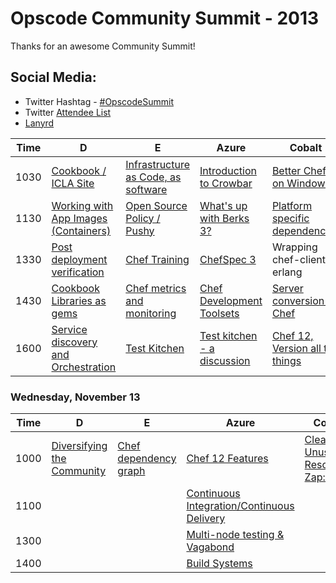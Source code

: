 Opscode Community Summit - 2013
===============================
Thanks for an awesome Community Summit!

## Social Media:
* Twitter Hashtag - [#OpscodeSummit](https://twitter.com/#!/search/%23opscodesummit)
* Twitter [Attendee List](https://twitter.com/opscode/community-summit-2013/members)
* [Lanyrd](http://lanyrd.com/2013/opscodesummit/)


| Time | D | E | Azure                                  | Cobalt | Cyan | Steel A |
|------|---|---|----------------------------------------|--------|------|---------|
| 1030 | [Cookbook / ICLA Site](wiki/Tuesday-D-1030)  | [Infrastructure as Code, as software](wiki/Tuesday-E-1030)  |[Introduction to Crowbar](wiki/Tuesday-Azure-1030)| [Better Chef on Windows](wiki/Tuesday-Cobalt-1030)| [Chef without a git repo](wiki/Tuesday-Cyan-1030)     | [steel a](wiki/Tuesday-Steel-A-1030)        |
| 1130 | [Working with App Images (Containers)](wiki/Tuesday-D-1130) | [Open Source Policy / Pushy](wiki/Tuesday-E-1130) | [What's up with Berks 3?](wiki/Tuesday-Azure-1130) | [Platform specific dependencies](wiki/Cross-platform-dependencies) | [cyan](wiki/Tuesday-Cyan-1130)     | [Vagrant (chef-solo to chef-zero)](wiki/Tuesday-Steel-A-1130) |
| 1330 | [Post deployment verification](wiki/Tuesday-D-1330) | [Chef Training](https://docs.google.com/document/d/1RJ7jspmby5hQ3Ay_TUQJaX6aZxTUfo5k9mYBw_FsQgU/edit) | [ChefSpec 3](wiki/Tuesday-E-1330) | Wrapping chef-client in erlang | [Chef and Security](wiki/Tuesday-Cyan-1330) | Attribute validation |
| 1430 | [Cookbook Libraries as gems](wiki/Tuesday-D-1430) | [Chef metrics and monitoring](wiki/Tuesday-E-1430) | [Chef Development Toolsets](wiki/Tuesday-E-1430) | [Server conversion to Chef](wiki/Tuesday-Cobalt-1430) | [Openstack](wiki/Tuesday-Cyan-1430) | [Celluloid (is it good?)](wiki/Tuesday-Steel-A-1430) |
| 1600 | [Service discovery and Orchestration](wiki/Tuesday-D-1600) | [Test Kitchen](wiki/Tuesday-E-1600)  | [Test kitchen - a discussion](wiki/Tuesday-E-1600) | [Chef 12, Version all the things](wiki/Tuesday-Cobalt-1600) |  | [Private/Enterprise chef support group](wiki/Tuesday-Steel-A-1600) |

### Wednesday, November 13

| Time | D | E | Azure | Cobalt | Cyan | Steel A |
|------|---|---|-------|--------|------|---------|
| 1000 |  [Diversifying the Community](wiki/Wednesday-D-1000) | [Chef dependency graph](wiki/Wednesday-E-1030)  | [Chef 12 Features](wiki/Wednesday-Azure-1000)      |    [Cleaning Unused Resources Zap::](wiki/Wednesday-Cobalt-1000)    |      |         |
| 1100 |   |   | [Continuous Integration/Continuous Delivery](wiki/Wednesday-Azure-1100)      |        |      | [Revisiting Search](wiki/Wednesday-SteelA-1100)     |
| 1300 |   |   | [Multi-node testing & Vagabond](wiki/Wednesday-Azure-1300)      |        |      |         |
| 1400 |   |   | [Build Systems](wiki/Wednesday-Azure-1400)      |        |      |         |